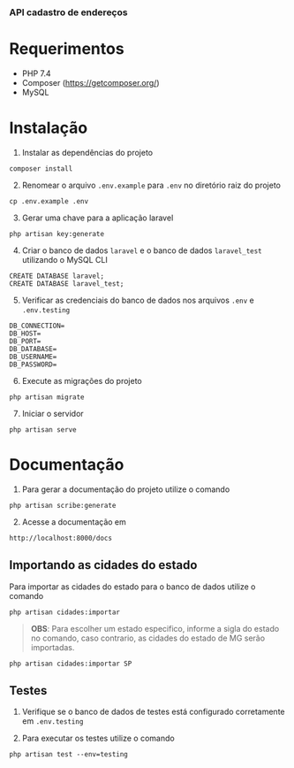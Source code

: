 ### API cadastro de endereços

# Requerimentos
* PHP 7.4
* Composer (https://getcomposer.org/)
* MySQL

# Instalação

1. Instalar as dependências do projeto
```
composer install
```
2. Renomear o arquivo `.env.example` para `.env` no diretório raiz do projeto
```
cp .env.example .env
```
3. Gerar uma chave para a aplicação laravel
```
php artisan key:generate
```
4. Criar o banco de dados `laravel` e o banco de dados `laravel_test` utilizando o MySQL CLI
```
CREATE DATABASE laravel;
CREATE DATABASE laravel_test;
```

5. Verificar as credenciais do banco de dados nos arquivos `.env` e `.env.testing`
```
DB_CONNECTION=
DB_HOST=
DB_PORT=
DB_DATABASE=
DB_USERNAME=
DB_PASSWORD=
```

6. Execute as migrações do projeto
```
php artisan migrate
```

7. Iniciar o servidor
```
php artisan serve
```
# Documentação

1. Para gerar a documentação do projeto utilize o comando
```
php artisan scribe:generate
```

2. Acesse a documentação em
```
http://localhost:8000/docs
```

## Importando as cidades do estado

Para importar as cidades do estado para o banco de dados utilize o comando
```
php artisan cidades:importar
```
>**OBS**: Para escolher um estado especifico, informe a sigla do estado no comando, caso contrario, as cidades do estado de MG serão importadas.
```
php artisan cidades:importar SP
```

## Testes
1. Verifique se o banco de dados de testes está configurado corretamente em `.env.testing`

1. Para executar os testes utilize o comando
```
php artisan test --env=testing
```
